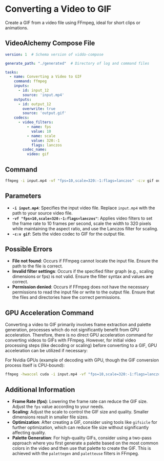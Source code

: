 # Converting a Video to GIF

Create a GIF from a video file using FFmpeg, ideal for short clips or animations.

## VideoAlchemy Compose File

```yaml
version: 1  # Schema version of viddo-compose

generate_path: "./generated"  # Directory of log and command files

tasks:
  - name: Converting a Video to GIF
    command: ffmpeg
    inputs:
      - id: input_12
        source: 'input.mp4'
    outputs:
      - id: output_12
        overwrite: true
        source: 'output.gif'
    codecs:
      - video_filters:
          - name: fps
            value: 10
          - name: scale
            value: 320:-1
            flags: lanczos
        codec_name:
          video: gif
```

## Command

```bash
ffmpeg -i input.mp4 -vf "fps=10,scale=320:-1:flags=lanczos" -c:v gif output.gif
```


## Parameters

- **`-i input.mp4`**: Specifies the input video file. Replace `input.mp4` with the path to your source video file.
- **`-vf "fps=10,scale=320:-1:flags=lanczos"`**: Applies video filters to set the frame rate to 10 frames per second, scale the width to 320 pixels while maintaining the aspect ratio, and use the Lanczos filter for scaling.
- **`-c:v gif`**: Sets the video codec to GIF for the output file.

## Possible Errors

- **File not found**: Occurs if FFmpeg cannot locate the input file. Ensure the path to the file is correct.
- **Invalid filter settings**: Occurs if the specified filter graph (e.g., scaling dimensions or fps) is not valid. Ensure the filter syntax and values are correct.
- **Permission denied**: Occurs if FFmpeg does not have the necessary permissions to read the input file or write to the output file. Ensure that the files and directories have the correct permissions.

## GPU Acceleration Command

Converting a video to GIF primarily involves frame extraction and palette generation, processes which do not significantly benefit from GPU acceleration. Therefore, there is no direct GPU acceleration command for converting videos to GIFs with FFmpeg. However, for initial video processing steps (like decoding or scaling) before converting to a GIF, GPU acceleration can be utilized if necessary:

For Nvidia GPUs (example of decoding with GPU, though the GIF conversion process itself is CPU-bound):

```bash
ffmpeg -hwaccel cuda -i input.mp4 -vf "fps=10,scale=320:-1:flags=lanczos,format=rgb24" -c:v gif output.gif
```


## Additional Information

- **Frame Rate (fps)**: Lowering the frame rate can reduce the GIF size. Adjust the `fps` value according to your needs.
- **Scaling**: Adjust the scale to control the GIF size and quality. Smaller dimensions result in smaller file sizes.
- **Optimization**: After creating a GIF, consider using tools like `gifsicle` for further optimization, which can reduce file size without significantly affecting quality.
- **Palette Generation**: For high-quality GIFs, consider using a two-pass approach where you first generate a palette based on the most common colors in the video and then use that palette to create the GIF. This is achieved with the `palettegen` and `paletteuse` filters in FFmpeg.
